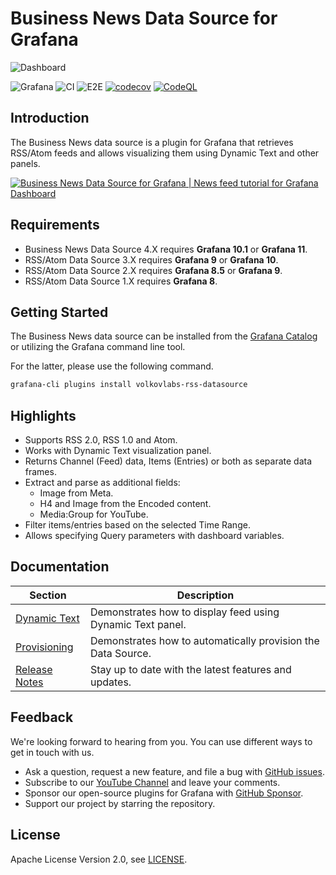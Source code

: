 # Business News Data Source for Grafana

![Dashboard](https://raw.githubusercontent.com/VolkovLabs/volkovlabs-rss-datasource/main/src/img/dashboard.png)

![Grafana](https://img.shields.io/badge/Grafana-10.4-orange)
![CI](https://github.com/volkovlabs/volkovlabs-rss-datasource/workflows/CI/badge.svg)
![E2E](https://github.com/volkovlabs/volkovlabs-rss-datasource/workflows/E2E/badge.svg)
[![codecov](https://codecov.io/gh/VolkovLabs/volkovlabs-rss-datasource/branch/main/graph/badge.svg?token=2W9VR0PG5N)](https://codecov.io/gh/VolkovLabs/volkovlabs-rss-datasource)
[![CodeQL](https://github.com/VolkovLabs/volkovlabs-rss-datasource/actions/workflows/codeql-analysis.yml/badge.svg)](https://github.com/VolkovLabs/volkovlabs-rss-datasource/actions/workflows/codeql-analysis.yml)

## Introduction

The Business News data source is a plugin for Grafana that retrieves RSS/Atom feeds and allows visualizing them using Dynamic Text and other panels.

[![Business News Data Source for Grafana | News feed tutorial for Grafana Dashboard](https://raw.githubusercontent.com/volkovlabs/volkovlabs-rss-datasource/main/img/video.png)](https://youtu.be/RAxqS2hpWkg)

## Requirements

- Business News Data Source 4.X requires **Grafana 10.1** or **Grafana 11**.
- RSS/Atom Data Source 3.X requires **Grafana 9** or **Grafana 10**.
- RSS/Atom Data Source 2.X requires **Grafana 8.5** or **Grafana 9**.
- RSS/Atom Data Source 1.X requires **Grafana 8**.

## Getting Started

The Business News data source can be installed from the [Grafana Catalog](https://grafana.com/grafana/plugins/volkovlabs-rss-datasource/) or utilizing the Grafana command line tool.

For the latter, please use the following command.

```bash
grafana-cli plugins install volkovlabs-rss-datasource
```

## Highlights

- Supports RSS 2.0, RSS 1.0 and Atom.
- Works with Dynamic Text visualization panel.
- Returns Channel (Feed) data, Items (Entries) or both as separate data frames.
- Extract and parse as additional fields:
  - Image from Meta.
  - H4 and Image from the Encoded content.
  - Media:Group for YouTube.
- Filter items/entries based on the selected Time Range.
- Allows specifying Query parameters with dashboard variables.

## Documentation

| Section                                                                               | Description                                                  |
| ------------------------------------------------------------------------------------- | ------------------------------------------------------------ |
| [Dynamic Text](https://volkovlabs.io/plugins/volkovlabs-rss-datasource/text/)         | Demonstrates how to display feed using Dynamic Text panel.   |
| [Provisioning](https://volkovlabs.io/plugins/volkovlabs-rss-datasource/provisioning/) | Demonstrates how to automatically provision the Data Source. |
| [Release Notes](https://volkovlabs.io/plugins/volkovlabs-rss-datasource/release/)     | Stay up to date with the latest features and updates.        |

## Feedback

We're looking forward to hearing from you. You can use different ways to get in touch with us.

- Ask a question, request a new feature, and file a bug with [GitHub issues](https://github.com/volkovlabs/volkovlabs-rss-datasource/issues).
- Subscribe to our [YouTube Channel](https://www.youtube.com/@volkovlabs) and leave your comments.
- Sponsor our open-source plugins for Grafana with [GitHub Sponsor](https://github.com/sponsors/VolkovLabs).
- Support our project by starring the repository.

## License

Apache License Version 2.0, see [LICENSE](https://github.com/volkovlabs/volkovlabs-rss-datasource/blob/main/LICENSE).
